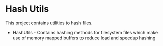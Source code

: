 # Hash Utils

This project contains utilities to hash files.

* HashUtils - Contains hashing methods for filesystem files which make use of memory mapped buffers to reduce load and speedup hashing
